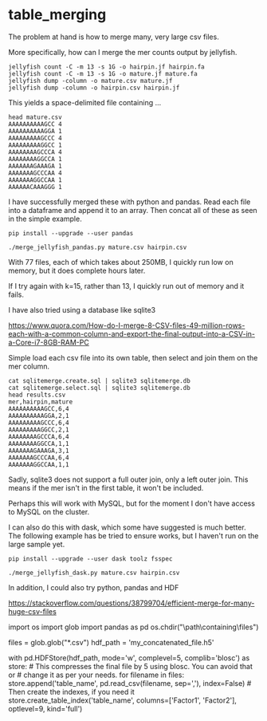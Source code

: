 # table_merging

The problem at hand is how to merge many, very large csv files.


More specifically, how can I merge the mer counts output by jellyfish.


```
jellyfish count -C -m 13 -s 1G -o hairpin.jf hairpin.fa 
jellyfish count -C -m 13 -s 1G -o mature.jf mature.fa 
jellyfish dump -column -o mature.csv mature.jf 
jellyfish dump -column -o hairpin.csv hairpin.jf 
```

This yields a space-delimited file containing ...

```
head mature.csv 
AAAAAAAAAAGCC 4
AAAAAAAAAAGGA 1
AAAAAAAAAGCCC 4
AAAAAAAAAGGCC 1
AAAAAAAAGCCCA 4
AAAAAAAAGGCCA 1
AAAAAAAGAAAGA 1
AAAAAAAGCCCAA 4
AAAAAAAGGCCAA 1
AAAAAACAAAGGG 1
```


I have successfully merged these with python and pandas.
Read each file into a dataframe and append it to an array.
Then concat all of these as seen in the simple example.

```
pip install --upgrade --user pandas

./merge_jellyfish_pandas.py mature.csv hairpin.csv 
```

With 77 files, each of which takes about 250MB, I quickly run low on memory, but it does complete hours later.

If I try again with k=15, rather than 13, I quickly run out of memory and it fails.




I have also tried using a database like sqlite3

https://www.quora.com/How-do-I-merge-8-CSV-files-49-million-rows-each-with-a-common-column-and-export-the-final-output-into-a-CSV-in-a-Core-i7-8GB-RAM-PC

Simple load each csv file into its own table, then select and join them on the mer column.

```
cat sqlitemerge.create.sql | sqlite3 sqlitemerge.db
cat sqlitemerge.select.sql | sqlite3 sqlitemerge.db
head results.csv
mer,hairpin,mature
AAAAAAAAAAGCC,6,4
AAAAAAAAAAGGA,2,1
AAAAAAAAAGCCC,6,4
AAAAAAAAAGGCC,2,1
AAAAAAAAGCCCA,6,4
AAAAAAAAGGCCA,1,1
AAAAAAAGAAAGA,3,1
AAAAAAAGCCCAA,6,4
AAAAAAAGGCCAA,1,1
```

Sadly, sqlite3 does not support a full outer join, only a left outer join.
This means if the mer isn't in the first table, it won't be included.

Perhaps this will work with MySQL, but for the moment I don't have access 
to MySQL on the cluster.

















I can also do this with dask, which some have suggested is much better.
The following example has be tried to ensure works, but I haven't run on the large sample yet.

```
pip install --upgrade --user dask toolz fsspec

./merge_jellyfish_dask.py mature.csv hairpin.csv 
```













In addition, I could also try python, pandas and HDF

https://stackoverflow.com/questions/38799704/efficient-merge-for-many-huge-csv-files

import os
import glob
import pandas as pd
os.chdir("\\path\\containing\\files")

files = glob.glob("*.csv")
hdf_path = 'my_concatenated_file.h5'

with pd.HDFStore(hdf_path, mode='w', complevel=5, complib='blosc') as store:
    # This compresses the final file by 5 using blosc. You can avoid that or
    # change it as per your needs.
    for filename in files:
        store.append('table_name', pd.read_csv(filename, sep=','), index=False)
    # Then create the indexes, if you need it
    store.create_table_index('table_name', columns=['Factor1', 'Factor2'], optlevel=9, kind='full')



















